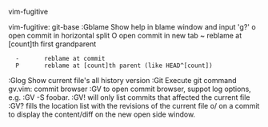 vim-fugitive

vim-fugitive: git-base
  :Gblame     Show help in blame window and input 'g?'
      o       open commit in horizontal split
      O       open commit in new tab
      ~       reblame at [count]th first grandparent

      -       reblame at commit
      P       reblame at [count]th parent (like HEAD^[count])
  :Glog       Show current file's all history version
  :Git        Execute git command
gv.vim:       commit browser
  :GV         to open commit browser, suppot log options, e.g. :GV -S foobar.
  :GV!        will only list commits that affected the current file
  :GV?        fills the location list with the revisions of the current file
     o/<cr>   on a commit to display the content/diff on the new open side window.

